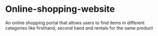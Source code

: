 # Online-shopping-website
An online shopping portal that allows users to find items in different categories like firsthand, second hand and rentals for the same product
